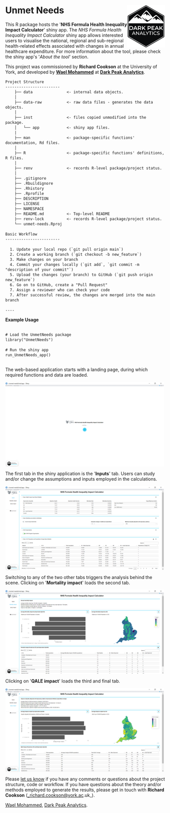 # Unmet Needs <img src="man/figures/dpa2.png" align="right" width="120" />

This R package hosts the '**NHS Formula Health Inequality Impact Calculator**' shiny app. The _NHS Formula Health Inequality Impact Calculator_ shiny app allows interested users to visualise the national, regional and sub-regional health-related effects associated with changes in annual healthcare expenditure. For more information about the tool, please check the shiny app's '_About the tool_' section.

This project was commissioned by **Richard Cookson** at the University of York, and developed by [**Wael Mohammed**](https://github.com/W-Mohammed) at [**Dark Peak Analytics**](https://darkpeakanalytics.com/).

```
Project Structure 
------------------------
    ├── data               <- internal data objects.
    │
    ├── data-raw           <- raw data files - generates the data objects.
    │
    ├── inst               <- files copied unmodified into the package.
    │   └── app            <- shiny app files.
    |
    ├── man                <- package-specific functions' documentation, Rd files.
    │
    ├── R                  <- package-specific functions' definitions, R files.
    │
    ├── renv               <- records R-level package/project status.
    │
    ├── .gitignore
    ├── .Rbuildignore
    ├── .Rhistory
    ├── .Rprofile
    ├── DESCRIPTION
    ├── LICENSE
    ├── NAMESPACE
    ├── README.md          <- Top-level README
    ├── renv-lock          <- records R-level package/project status.
    └── unmet-needs.Rproj

Basic Workflow
------------------------

  1. Update your local repo (`git pull origin main`)
  2. Create a working branch (`git checkout -b new_feature`)
  3. Make changes on your branch
  4. Commit your changes locally (`git add`, `git commit -m "description of your commit"`)
  5. Upload the changes (your branch) to GitHub (`git push origin new_feature`)
  6. Go on to GitHub, create a "Pull Request"
  7. Assign a reviewer who can check your code
  7. After successful review, the changes are merged into the main branch
  
----

```

**Example Usage**

```

# Load the UnmetNeeds package
library("UnmetNeeds")

# Run the shiny app
run_UnmetNeeds_app()
                
```

The web-based application starts with a landing page, during which required functions and data are loaded.

<img src="man/figures/landing_page.png " align="center" width="500" />

The first tab in the shiny application is the '**Inputs**' tab. Users can study and/or change the assumptions and inputs employed in the calculations.

<img src="man/figures/inputs_tab.png" align="center" width="500" />

Switching to any of the two other tabs triggers the analysis behind the scene. Clicking on '**Mortality impact**' loads the second tab.

<img src="man/figures/mortality_tab.png" align="center" width="500" />

Clicking on '**QALE impact**' loads the third and final tab.

<img src="man/figures/QALE_tab.png" align="center" width="500" />

Please [let us know](wmohammed@darkpeakanalytics.com) if you have any comments or questions about the project structure, code or workflow. If you have questions about the theory and/or methods employed to generate the results, please get in touch with **Richard Cookson** (_richard.cookson@york.ac.uk_).

[Wael Mohammed](https://github.com/W-Mohammed), [Dark Peak Analytics](https://darkpeakanalytics.com/).
